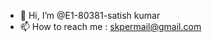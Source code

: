 - 👋 Hi, I’m @E1-80381-satish kumar
- 📫 How to reach me : skpermail@gmail.com

<!---
E1-80381-satish/E1-80381-satish is a ✨ special ✨ repository because its `README.md` (this file) appears on your GitHub profile.
You can click the Preview link to take a look at your changes.
--->
